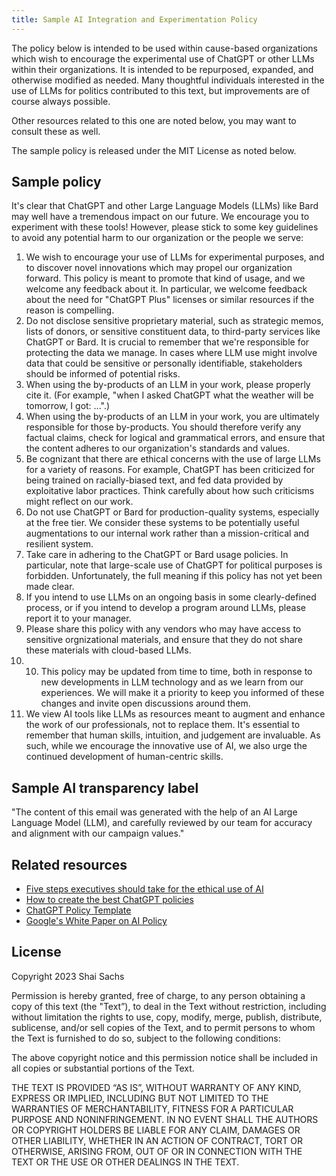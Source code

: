 ```yaml
---
title: Sample AI Integration and Experimentation Policy
---
```


The policy below is intended to be used within cause-based organizations which wish to encourage the experimental use of ChatGPT or other LLMs within their organizations. It is intended to be repurposed, expanded, and otherwise modified as needed. Many thoughtful individuals interested in the use of LLMs for politics contributed to this text, but improvements are of course always possible.

Other resources related to this one are noted below, you may want to consult these as well.

The sample policy is released under the MIT License as noted below.

## Sample policy

It's clear that ChatGPT and other Large Language Models (LLMs) like Bard may well have a tremendous impact on our future. We encourage you to experiment with these tools! However, please stick to some key guidelines to avoid any potential harm to our organization or the people we serve:

1. We wish to encourage your use of LLMs for experimental purposes, and to discover novel innovations which may propel our organization forward. This policy is meant to promote that kind of usage, and we welcome any feedback about it. In particular, we welcome feedback about the need for "ChatGPT Plus" licenses or similar resources if the reason is compelling.
2. Do not disclose sensitive proprietary material, such as strategic memos, lists of donors, or sensitive constituent data, to third-party services like ChatGPT or Bard. It is crucial to remember that we're responsible for protecting the data we manage. In cases where LLM use might involve data that could be sensitive or personally identifiable, stakeholders should be informed of potential risks.
3. When using the by-products of an LLM in your work, please properly cite it. (For example, "when I asked ChatGPT what the weather will be tomorrow, I got: ...".)
4. When using the by-products of an LLM in your work, you are ultimately responsible for those by-products. You should therefore verify any factual claims, check for logical and grammatical errors, and ensure that the content adheres to our organization's standards and values.
5. Be cognizant that there are ethical concerns with the use of large LLMs for a variety of reasons. For example, ChatGPT has been criticized for being trained on racially-biased text, and fed data provided by exploitative labor practices. Think carefully about how such criticisms might reflect on our work.
6. Do not use ChatGPT or Bard for production-quality systems, especially at the free tier. We consider these systems to be potentially useful augmentations to our internal work rather than a mission-critical and resilient system.
7. Take care in adhering to the ChatGPT or Bard usage policies. In particular, note that large-scale use of ChatGPT for political purposes is forbidden. Unfortunately, the full meaning if this policy has not yet been made clear.
8. If you intend to use LLMs on an ongoing basis in some clearly-defined process, or if you intend to develop a program around LLMs, please report it to your manager.
9. Please share this policy with any vendors who may have access to sensitive orgnizational materials, and ensure that they do not share these materials with cloud-based LLMs.
10. 10. This policy may be updated from time to time, both in response to new developments in LLM technology and as we learn from our experiences. We will make it a priority to keep you informed of these changes and invite open discussions around them.
11. We view AI tools like LLMs as resources meant to augment and enhance the work of our professionals, not to replace them. It's essential to remember that human skills, intuition, and judgement are invaluable. As such, while we encourage the innovative use of AI, we also urge the continued development of human-centric skills.

## Sample AI transparency label
"The content of this email was generated with the help of an AI Large Language Model (LLM), and carefully reviewed by our team for accuracy and alignment with our campaign values."

## Related resources

* [Five steps executives should take for the ethical use of AI](https://parsonstko.com/ai-for-executives/)
* [How to create the best ChatGPT policies](https://www.shrm.org/resourcesandtools/hr-topics/technology/pages/how-to-create-the-best-chatgpt-policies-.aspx)
* [ChatGPT Policy Template](https://trainual.com/template/chatgpt-policy)
* [Google's White Paper on AI Policy](https://blog.google/technology/ai/a-policy-agenda-for-responsible-ai-progress-opportunity-responsibility-security/)

## License

Copyright 2023 Shai Sachs

Permission is hereby granted, free of charge, to any person obtaining a copy of this text (the "Text”), to deal in the Text without restriction, including without limitation the rights to use, copy, modify, merge, publish, distribute, sublicense, and/or sell copies of the Text, and to permit persons to whom the Text is furnished to do so, subject to the following conditions:

The above copyright notice and this permission notice shall be included in all copies or substantial portions of the Text.

THE TEXT IS PROVIDED “AS IS”, WITHOUT WARRANTY OF ANY KIND, EXPRESS OR IMPLIED, INCLUDING BUT NOT LIMITED TO THE WARRANTIES OF MERCHANTABILITY, FITNESS FOR A PARTICULAR PURPOSE AND NONINFRINGEMENT. IN NO EVENT SHALL THE AUTHORS OR COPYRIGHT HOLDERS BE LIABLE FOR ANY CLAIM, DAMAGES OR OTHER LIABILITY, WHETHER IN AN ACTION OF CONTRACT, TORT OR OTHERWISE, ARISING FROM, OUT OF OR IN CONNECTION WITH THE TEXT OR THE USE OR OTHER DEALINGS IN THE TEXT.